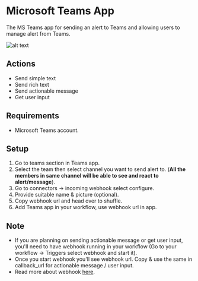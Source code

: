 # Microsoft Teams App

The MS Teams app for sending an alert to Teams and allowing users to manage alert from Teams.

![alt text](https://github.com/Shuffle/python-apps/blob/master/microsoft-teams/1.0.0/MicrosoftTeams-image.png?raw=true)

## Actions

- Send simple text
- Send rich text
- Send actionable message
- Get user input

## Requirements

- Microsoft Teams account.

## Setup

1. Go to teams section in Teams app.
2. Select the team then select channel you want to send alert to. (__All the members in same channel will be able to see and react to alert/message__).
3. Go to connectors &#8594; incoming webhook select configure.
4. Provide suitable name & picture (optional).
5. Copy webhook url and head over to shuffle.
6. Add Teams app in your workflow, use webhook url in app.

## Note
- If you are planning on sending actionable message or get user input, you'll need to have webhook running in your workflow (Go to your workflow &#8594; Triggers select webhook and start it).
- Once you start webhook you'll see webhook url. Copy & use the same in callback_url for actionable message / user input.
- Read more about webhook [here](https://shuffler.io/docs/triggers#webhook).
